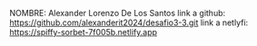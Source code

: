 NOMBRE: Alexander Lorenzo De Los Santos
link a github: https://github.com/alexanderit2024/desafio3-3.git
link a netlyfi: https://spiffy-sorbet-7f005b.netlify.app
